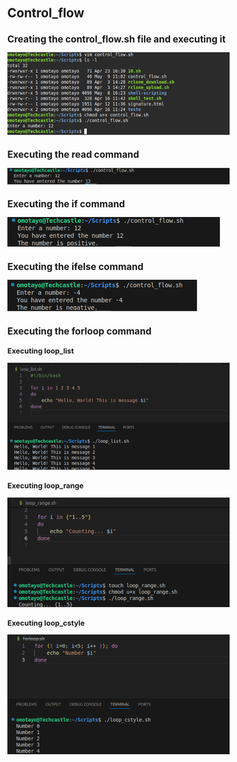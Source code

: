 # Control_flow

## Creating the control_flow.sh file and executing it

![](./img/first_script.png)

## Executing the read command 

![](./img/read_script.png)

## Executing the if command
![](./img/if_script.png)

## Executing the ifelse command
![](./img/elseif.png)       

## Executing the forloop command

### Executing loop_list
![](./img/list.png)

### Executing loop_range
![](./img/range.png)

### Executing loop_cstyle
![](./img/cstyle.png)